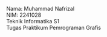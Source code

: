 Nama: Muhammad Nafrizal<br>
NIM: 2241028 <br>
Teknik Informatika S1 <br>
Tugas Praktikum Pemrograman Grafis
